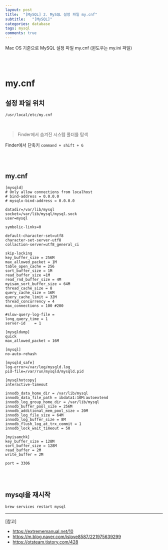 ```yaml
---
layout: post
title:  "[MySQL] 2. MySQL 설정 파일 my.cnf"
subtitle:   "[MySQL]"
categories: database
tags: mysql
comments: true
---
```


Mac OS 기준으로 MySQL 설정 파일 my.cnf (윈도우는 my.ini 파일)

<br><br>


# my.cnf 

## 설정 파일 위치

```
/usr/local/etc/my.cnf
```

<br>

> Finder에서 숨겨진 시스템 폴더를 탐색

Finder에서 단축키 `command + shift + G`

<br><br>

## my.cnf

```
[mysqld]
# Only allow connections from localhost
# bind-address = 0.0.0.0
# mysqlx-bind-address = 0.0.0.0

datadir=/var/lib/mysql
socket=/var/lib/mysql/mysql.sock
user=mysql

symbolic-links=0

default-character-set=utf8
character-set-server-utf8
collaction-server=utf8_general_ci

skip-locking
key_buffer_size = 256M
max_allowed_packet = 1M
table_open_cache = 256
sort_buffer_size = 1M
read_buffer_size =1M
read_rnd_buffer_size = 4M
myisam_sort_buffer_size = 64M
thread_cache_size = 8
query_cache_size = 16M
query_cache_limit = 32M
thread_concurrency = 4
max_connections = 100 #200

#slow-query-log-file =
long_query_time = 1
server-id    = 1

[mysqldump]
quick
max_allowed_packet = 16M

[mysql]
no-auto-rehash

[mysqld_safe]
log-error=/var/log/mysqld.log
pid-file=/var/run/mysqld/mysqld.pid

[mysqlhotcopy]
interactive-timeout

innodb_data_home_dir = /var/lib/mysql
innodb_data_file_path = ibdata1:10M:autoextend
innodb_log_group_home_dir = /var/lib/mysql
innodb_buffer_pool_size = 256M
innodb_additional_mem_pool_size = 20M
innodb_log_file_size = 64M
innodb_log_buffer_size = 8M
innodb_flush_log_at_trx_commit = 1
innodb_lock_wait_timeout = 50

[myisamchk]
key_buffer_size = 128M
sort_buffer_size = 128M
read_buffer = 2M
write_buffer = 2M

port = 3306
```

<br><br>


## mysql을 재시작

```
brew services restart mysql
```


---
[참고]  
- https://extrememanual.net/10
- https://m.blog.naver.com/islove8587/221975639299
- https://otsteam.tistory.com/428